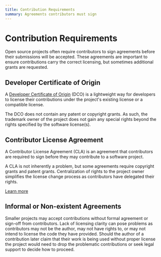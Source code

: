 ```yaml
---
title: Contribution Requirements
summary: Agreements contributors must sign
---
```

# Contribution Requirements

Open source projects often require contributors to sign agreements before their submissions will be accepted.
These agreements are important to ensure contributions carry the correct licensing, but sometimes additional grants are requested.

## Developer Certificate of Origin

A [Developer Certificate of Origin](https://developercertificate.org/) (DCO) is a lightweight way for developers to license their contributions under the project's existing license or a compatible license.

The DCO does not contain any patent or copyright grants.
As such, the trademark owner of the project does not gain any special rights beyond the rights specified by the software license(s).


## Contributor License Agreement

A Contributor License Agreement (CLA) is an agreement that contributors are required to sign before they may contribute to a software project.

A CLA is not inherently a problem, but some agreements require copyright grants and patent grants.
Centralization of rights to the project owner simplifies the license change process as contributors have delegated their rights.

[Learn more](https://drewdevault.com/2018/10/05/Dont-sign-a-CLA.html)


## Informal or Non-existent Agreements

Smaller projects may accept contributions without formal agreement or sign-off from contributors.
Lack of licensing clarity can pose problems as contributors may not be the author, may not have rights to, or may not intend to license the code they have provided.
Should the author of a contribution later claim that their work is being used without proper license the project would need to drop the problematic contributions or seek legal support to decide how to proceed.

